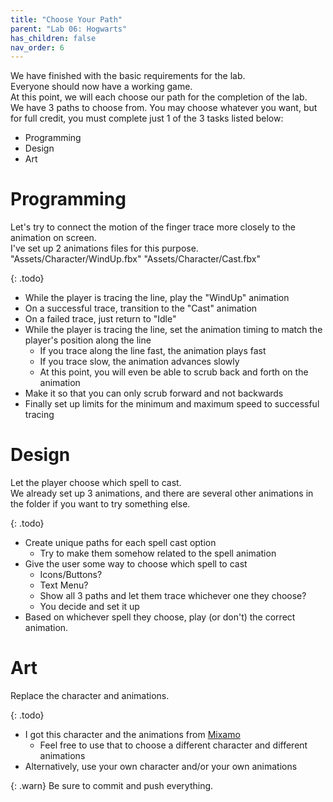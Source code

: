 ```yaml
---
title: "Choose Your Path"
parent: "Lab 06: Hogwarts"
has_children: false
nav_order: 6
---
```


We have finished with the basic requirements for the lab.\
Everyone should now have a working game.\
At this point, we will each choose our path for the completion of the lab.\
We have 3 paths to choose from. You may choose whatever you want, but for full credit, you must complete just 1 of the 3 tasks listed below:
* Programming
* Design
* Art

# Programming
Let's try to connect the motion of the finger trace more closely to the animation on screen.\
I've set up 2 animations files for this purpose.\
"Assets/Character/WindUp.fbx"
"Assets/Character/Cast.fbx"

{: .todo}
* While the player is tracing the line, play the "WindUp" animation
* On a successful trace, transition to the "Cast" animation
* On a failed trace, just return to "Idle"
* While the player is tracing the line, set the animation timing to match the player's position along the line
	* If you trace along the line fast, the animation plays fast
	* If you trace slow, the animation advances slowly
	* At this point, you will even be able to scrub back and forth on the animation
* Make it so that you can only scrub forward and not backwards
* Finally set up limits for the minimum and maximum speed to successful tracing

# Design
Let the player choose which spell to cast.\
We already set up 3 animations, and there are several other animations in the folder if you want to try something else.

{: .todo}
* Create unique paths for each spell cast option
	* Try to make them somehow related to the spell animation
* Give the user some way to choose which spell to cast
	* Icons/Buttons?
	* Text Menu?
	* Show all 3 paths and let them trace whichever one they choose?
	* You decide and set it up
* Based on whichever spell they choose, play (or don't) the correct animation.

# Art
Replace the character and animations.

{: .todo}
* I got this character and the animations from [Mixamo](https://www.mixamo.com/#/)
	* Feel free to use that to choose a different character and different animations
* Alternatively, use your own character and/or your own animations

{: .warn}
Be sure to commit and push everything.